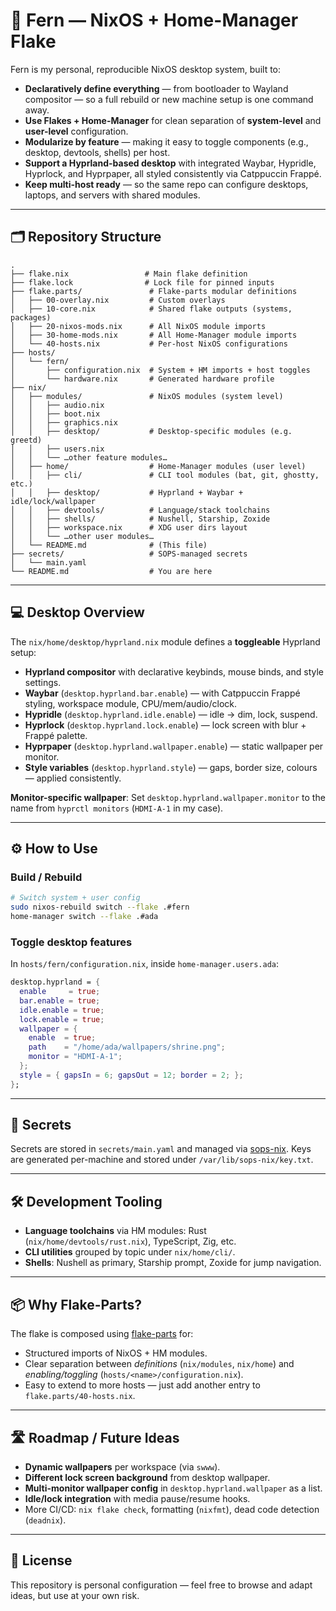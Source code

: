 # 🌱 Fern — NixOS + Home-Manager Flake

Fern is my personal, reproducible NixOS desktop system, built to:

- **Declaratively define everything** — from bootloader to Wayland compositor —
  so a full rebuild or new machine setup is one command away.
- **Use Flakes + Home-Manager** for clean separation of **system-level** and
  **user-level** configuration.
- **Modularize by feature** — making it easy to toggle components (e.g.,
  desktop, devtools, shells) per host.
- **Support a Hyprland-based desktop** with integrated Waybar, Hypridle,
  Hyprlock, and Hyprpaper, all styled consistently via Catppuccin Frappé.
- **Keep multi-host ready** — so the same repo can configure desktops, laptops,
  and servers with shared modules.

---

## 🗂 Repository Structure

```
.
├── flake.nix                 # Main flake definition
├── flake.lock                # Lock file for pinned inputs
├── flake.parts/               # Flake-parts modular definitions
│   ├── 00-overlay.nix         # Custom overlays
│   ├── 10-core.nix            # Shared flake outputs (systems, packages)
│   ├── 20-nixos-mods.nix      # All NixOS module imports
│   ├── 30-home-mods.nix       # All Home-Manager module imports
│   └── 40-hosts.nix           # Per-host NixOS configurations
├── hosts/
│   └── fern/
│       ├── configuration.nix  # System + HM imports + host toggles
│       └── hardware.nix       # Generated hardware profile
├── nix/
│   ├── modules/               # NixOS modules (system level)
│   │   ├── audio.nix
│   │   ├── boot.nix
│   │   ├── graphics.nix
│   │   ├── desktop/           # Desktop-specific modules (e.g. greetd)
│   │   ├── users.nix
│   │   └── …other feature modules…
│   ├── home/                  # Home-Manager modules (user level)
│   │   ├── cli/               # CLI tool modules (bat, git, ghostty, etc.)
│   │   ├── desktop/           # Hyprland + Waybar + idle/lock/wallpaper
│   │   ├── devtools/          # Language/stack toolchains
│   │   ├── shells/            # Nushell, Starship, Zoxide
│   │   ├── workspace.nix      # XDG user dirs layout
│   │   └── …other user modules…
│   └── README.md              # (This file)
├── secrets/                   # SOPS-managed secrets
│   └── main.yaml
└── README.md                  # You are here
```

---

## 💻 Desktop Overview

The `nix/home/desktop/hyprland.nix` module defines a **toggleable** Hyprland
setup:

- **Hyprland compositor** with declarative keybinds, mouse binds, and style
  settings.
- **Waybar** (`desktop.hyprland.bar.enable`) — with Catppuccin Frappé styling,
  workspace module, CPU/mem/audio/clock.
- **Hypridle** (`desktop.hyprland.idle.enable`) — idle → dim, lock, suspend.
- **Hyprlock** (`desktop.hyprland.lock.enable`) — lock screen with blur + Frappé
  palette.
- **Hyprpaper** (`desktop.hyprland.wallpaper.enable`) — static wallpaper per
  monitor.
- **Style variables** (`desktop.hyprland.style`) — gaps, border size, colours —
  applied consistently.

**Monitor-specific wallpaper**: Set `desktop.hyprland.wallpaper.monitor` to the
name from `hyprctl monitors` (`HDMI-A-1` in my case).

---

## ⚙ How to Use

### Build / Rebuild

```bash
# Switch system + user config
sudo nixos-rebuild switch --flake .#fern
home-manager switch --flake .#ada
```

### Toggle desktop features

In `hosts/fern/configuration.nix`, inside `home-manager.users.ada`:

```nix
desktop.hyprland = {
  enable     = true;
  bar.enable = true;
  idle.enable = true;
  lock.enable = true;
  wallpaper = {
    enable  = true;
    path    = "/home/ada/wallpapers/shrine.png";
    monitor = "HDMI-A-1";
  };
  style = { gapsIn = 6; gapsOut = 12; border = 2; };
};
```

---

## 🔑 Secrets

Secrets are stored in `secrets/main.yaml` and managed via
[sops-nix](https://github.com/Mic92/sops-nix). Keys are generated per-machine
and stored under `/var/lib/sops-nix/key.txt`.

---

## 🛠 Development Tooling

- **Language toolchains** via HM modules: Rust (`nix/home/devtools/rust.nix`),
  TypeScript, Zig, etc.
- **CLI utilities** grouped by topic under `nix/home/cli/`.
- **Shells**: Nushell as primary, Starship prompt, Zoxide for jump navigation.

---

## 📦 Why Flake-Parts?

The flake is composed using [flake-parts](https://flake.parts/) for:

- Structured imports of NixOS + HM modules.
- Clear separation between _definitions_ (`nix/modules`, `nix/home`) and
  _enabling/toggling_ (`hosts/<name>/configuration.nix`).
- Easy to extend to more hosts — just add another entry to
  `flake.parts/40-hosts.nix`.

---

## 🛣 Roadmap / Future Ideas

- **Dynamic wallpapers** per workspace (via `swww`).
- **Different lock screen background** from desktop wallpaper.
- **Multi-monitor wallpaper config** in `desktop.hyprland.wallpaper` as a list.
- **Idle/lock integration** with media pause/resume hooks.
- More CI/CD: `nix flake check`, formatting (`nixfmt`), dead code detection
  (`deadnix`).

---

## 📜 License

This repository is personal configuration — feel free to browse and adapt ideas,
but use at your own risk.
